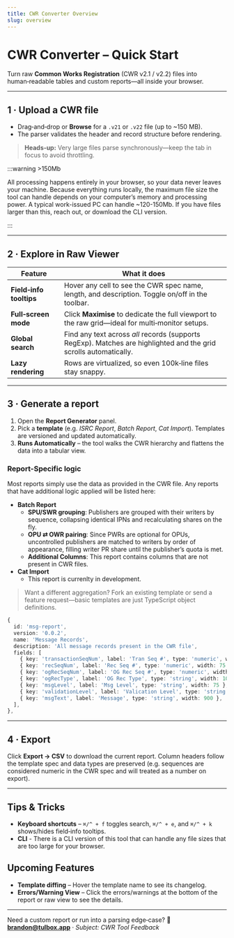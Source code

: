 ```yaml
---
title: CWR Converter Overview
slug: overview
---
```


# CWR Converter – Quick Start

Turn raw **Common Works Registration** (CWR v2.1 / v2.2) files into human‑readable tables and custom reports—all inside your browser.

---

## 1 · Upload a CWR file

* Drag‑and‑drop or **Browse** for a `.v21` or `.v22` file (up to \~150 MB).
* The parser validates the header and record structure before rendering.

> **Heads‑up:** Very large files parse synchronously—keep the tab in focus to avoid throttling.

:::warning >150Mb

All processing happens entirely in your browser, so your data never leaves your machine. Because everything runs locally, the maximum file size the tool can handle depends on your computer’s memory and processing power. A typical work-issued PC can handle ~120-150Mb. If you have files larger than this, reach out, or download the CLI version.

:::

---

## 2 · Explore in **Raw Viewer**

| Feature                 | What it does                                                                                                      |
| ----------------------- | ----------------------------------------------------------------------------------------------------------------- |
| **Field‑info tooltips** | Hover any cell to see the CWR spec name, length, and description. Toggle on/off in the toolbar.                   |
| **Full‑screen mode**    | Click **Maximise** to dedicate the full viewport to the raw grid—ideal for multi‑monitor setups.                  |
| **Global search**       | Find any text across *all* records (supports RegExp). Matches are highlighted and the grid scrolls automatically. |
| **Lazy rendering**      | Rows are virtualized, so even 100k‑line files stay snappy.                                                        |

---

## 3 · Generate a report

1. Open the **Report Generator** panel.
2. Pick a **template** (e.g. *ISRC Report*, *Batch Report*, *Cat Import*). Templates are versioned and updated automatically.
3. **Runs Automatically** – the tool walks the CWR hierarchy and flattens the data into a tabular view.

### Report-Specific logic

Most reports simply use the data as provided in the CWR file. Any reports that have additional logic applied will be listed here:

* **Batch Report**
    * **SPU/SWR grouping**: Publishers are grouped with their writers by sequence, collapsing identical IPNs and recalculating shares on the fly.
    * **OPU ⇄ OWR pairing**: Since PWRs are optional for OPUs, uncontrolled publishers are matched to writers by order of appearance, filling writer PR share until the publisher’s quota is met.
    * **Additional Columns**: This report contains columns that are not present in CWR files.
* **Cat Import**
    * This report is currenlty in development.

> Want a different aggregation? Fork an existing template or send a feature request—basic templates are just TypeScript object definitions.

```typescript
{
  id: 'msg-report',
  version: '0.0.2',
  name: 'Message Records',
  description: 'All message records present in the CWR file',
  fields: [
    { key: 'transactionSeqNum', label: 'Tran Seq #', type: 'numeric', width: 75, },
    { key: 'recSeqNum', label: 'Rec Seq #', type: 'numeric', width: 75 },
    { key: 'ogRecSeqNum', label: 'OG Rec Seq #', type: 'numeric', width: 75 },
    { key: 'ogRecType', label: 'OG Rec Type', type: 'string', width: 100 },
    { key: 'msgLevel', label: 'Msg Level', type: 'string', width: 75 },
    { key: 'validationLevel', label: 'Valication Level', type: 'string', width: 100, },
    { key: 'msgText', label: 'Message', type: 'string', width: 900 },
  ],
},
```

---

## 4 · Export

Click **Export → CSV** to download the current report. Column headers follow the template spec and data types are preserved (e.g. sequences are considered numeric in the CWR spec and will treated as a number on export).

---

## Tips & Tricks

* **Keyboard shortcuts** – `⌘/^ + f` toggles search, `⌘/^ + e`, and `⌘/^ + k` shows/hides field‑info tooltips.
* **CLI** - There is a CLI version of this tool that can handle any file sizes that are too large for your browser.

## Upcoming Features

* **Template diffing** – Hover the template name to see its changelog.
* **Errors/Warning View** – Click the errors/warnings at the bottom of the report or raw view to see the details.

---

Need a custom report or run into a parsing edge‑case?
📧 **[brandon@tulbox.app](mailto:brandon@tulbox.app)** · *Subject: CWR Tool Feedback*
